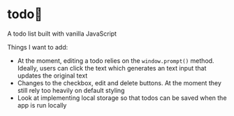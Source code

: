 # todo📝

A todo list built with vanilla JavaScript

Things I want to add:
- At the moment, editing a todo relies on the ``window.prompt()`` method. Ideally, users can click the text which generates an text input that updates the original text
- Changes to the checkbox, edit and delete buttons. At the moment they still rely too heavily on default styling
- Look at implementing local storage so that todos can be saved when the app is run locally
